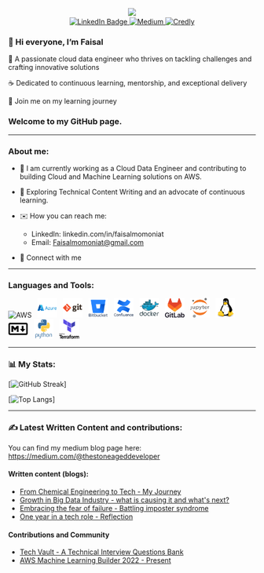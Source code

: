 
<div id="header" align="center">
  <img src="https://camo.githubusercontent.com/c1dcb74cc1c1835b1d716f5051499a2814c683c806b15f04b0eba492863703e9/68747470733a2f2f63646e2e6472696262626c652e636f6d2f75736572732f3733303730332f73637265656e73686f74732f363538313234332f6176656e746f2e676966" width="400"/>
</div>

<div id="badges" align="center">
  <a href="https://www.linkedin.com/in/faisalmomoniat/">
    <img src="https://img.shields.io/badge/LinkedIn-blue?style=for-the-badge&logo=linkedin&logoColor=white" alt="LinkedIn Badge"/>
  </a>
  <a href="https://medium.com/@thestoneageddeveloper">
    <img src="https://img.shields.io/badge/Medium-black?style=for-the-badge&logo=Medium&logoColor=white" alt="Medium"/>
  </a>
  <a href="https://www.credly.com/users/faisal-momoniat/badges">
    <img src="https://img.shields.io/badge/Credly-orange?style=for-the-badge&logo=credly&logoColor=white" alt="Credly"/>
  </a>
</div>

### 👋 Hi everyone, I’m Faisal

🧠 A passionate cloud data engineer who thrives on tackling challenges and crafting innovative solutions

☕️ Dedicated to continuous learning, mentorship, and exceptional delivery

🚀 Join me on my learning journey 
### Welcome to my GitHub page. 
___

### About me: 

- 🔭 I am currently working as a Cloud Data Engineer and contributing to building Cloud and Machine Learning solutions on AWS.

- 🌱 Exploring Technical Content Writing and an advocate of continuous learning. 

- ✉️ How you can reach me: 
    - LinkedIn: linkedin.com/in/faisalmomoniat 
    - Email: Faisalmomoniat@gmail.com
- 🤝 Connect with me

---

### Languages and Tools: 

<div>
  <img src="https://camo.githubusercontent.com/ca1ee2827d565c2c5567e699f3de6ab1e8522d15fff9a0c765c256786b73f232/68747470733a2f2f696d672e736869656c64732e696f2f62616467652f2d4157532d3030303f266c6f676f3d416d617a6f6e2d415753266c6f676f436f6c6f723d463930" title="AWS" alt="AWS" width="60" height="30"/>
  &nbsp;
  <img src="https://github.com/devicons/devicon/blob/master/icons/azure/azure-original-wordmark.svg" title="Azure" alt="Azure" width="40" height="40"/>
  &nbsp;
  <img src="https://github.com/devicons/devicon/blob/master/icons/git/git-original-wordmark.svg" title="Git" **alt="Git" width="40" height="40"/>
  &nbsp;
  <img src="https://github.com/devicons/devicon/blob/master/icons/bitbucket/bitbucket-original-wordmark.svg" title="Bitbucket" **alt="Bitbucket" width="40" height="40"/>
  &nbsp;
  <img src="https://github.com/devicons/devicon/blob/master/icons/confluence/confluence-original-wordmark.svg" title="Confluence" **alt="Confluence" width="40" height="40"/>
  &nbsp;
  <img src="https://github.com/devicons/devicon/blob/master/icons/docker/docker-original-wordmark.svg" title="Docker" **alt="Docker" width="40" height="40"/>
  &nbsp;
  <img src="https://github.com/devicons/devicon/blob/master/icons/gitlab/gitlab-original-wordmark.svg" title="Gitlab" **alt="Gitlab" width="40" height="40"/>
  &nbsp;
  <img src="https://github.com/devicons/devicon/blob/master/icons/jupyter/jupyter-original-wordmark.svg" title="Jupyter" **alt="Jupyter" width="40" height="40"/>
  &nbsp;
  <img src="https://github.com/devicons/devicon/blob/master/icons/linux/linux-original.svg" title="Linux" **alt="Linux" width="40" height="40"/>
  &nbsp;
  <img src="https://github.com/devicons/devicon/blob/master/icons/markdown/markdown-original.svg" title="Markdown" **alt="Markdown" width="40" height="40"/>
  &nbsp;
  <img src="https://github.com/devicons/devicon/blob/master/icons/python/python-original-wordmark.svg" title="Python" **alt="Python" width="40" height="40"/>
  &nbsp;
  <img src="https://github.com/devicons/devicon/blob/master/icons/terraform/terraform-original-wordmark.svg" title="Terraform" **alt="Terraform" width="40" height="40"/>
  &nbsp;
</div>

---

### 📊 My Stats:

[![GitHub Streak](http://github-readme-streak-stats.herokuapp.com?user=faisalm1997&theme=dark&background=000000)]

[![Top Langs](https://github-readme-stats.vercel.app/api/top-langs/?username=faisalm1997&layout=compact&theme=vision-friendly-dark)]

---

### ✍️ Latest Written Content and contributions: 

You can find my medium blog page here: https://medium.com/@thestoneageddeveloper

#### Written content (blogs): 
- [From Chemical Engineering to Tech - My Journey](URL "https://medium.com/@thestoneageddeveloper/chemical-engineering-graduate-breaking-into-the-world-of-data-98f6955232d5")
- [Growth in Big Data Industry -  what is causing it and what's next?](URL "https://medium.com/@thestoneageddeveloper/why-is-big-data-growing-so-fast-2b4c9ce38593")
- [Embracing the fear of failure - Battling imposter syndrome](URL "https://medium.com/@thestoneageddeveloper/the-fear-of-failure-why-we-need-to-embrace-it-8fb0e8fc8e3")
- [One year in a tech role - Reflection](URL "https://www.linkedin.com/feed/update/urn:li:activity:7076831076194635777/")
#### Contributions and Community
- [Tech Vault - A Technical Interview Questions Bank](URL "https://github.com/moabukar/tech-vault")
- [AWS Machine Learning Builder 2022 - Present](URL "https://aws.amazon.com/developer/community/community-builders/community-builders-directory/?cb-cards.sort-by=item.additionalFields.cbName&cb-cards.sort-order=asc&awsf.builder-category=*all&awsf.location=*all&awsf.year=*all&cb-cards.q=Faisal%2BMomoniat&cb-cards.q_operator=AND")